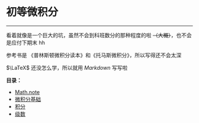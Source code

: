 # 初等微积分

---

看着就像是一个巨大的坑，虽然不会到科班数分的那种程度的啦 ~~（大概）~~，也不会是应付下期末 hh

参考书是 《普林斯顿微积分读本》和《托马斯微积分》，所以写得还不会太深

$\LaTeX$ 还没怎么学，所以就用 $Markdown$ 写写啦

**目录：**

- [Math.note](../README.md)
- [微积分基础](BasicCalculus.md)
- [积分](Integral.md)
- [级数](Series.md)
